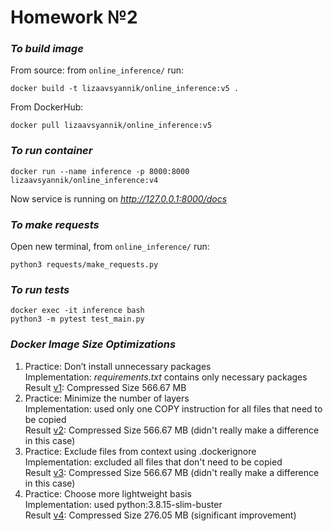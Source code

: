# Homework №2
### _To build image_
From source: from `online_inference/` run:
```
docker build -t lizaavsyannik/online_inference:v5 .
```

From DockerHub:
```
docker pull lizaavsyannik/online_inference:v5
```

### _To run container_
```
docker run --name inference -p 8000:8000 lizaavsyannik/online_inference:v4
```
Now service is running on _http://127.0.0.1:8000/docs_

### _To make requests_
Open new terminal, from `online_inference/` run:
```
python3 requests/make_requests.py
```
### _To run tests_
```
docker exec -it inference bash
python3 -m pytest test_main.py
```
### _Docker Image Size Optimizations_
1. Practice: Don’t install unnecessary packages  
    Implementation: _requirements.txt_ contains only necessary packages  
    Result [v1](https://hub.docker.com/layers/lizaavsyannik/online_inference/v1/images/sha256-7256dead3136bf6e13b8f0e5a89467aae2e702fd2f0ffd7944a7023fd78f081e?context=repo): Compressed Size 566.67 MB 
2. Practice: Minimize the number of layers  
    Implementation: used only one COPY instruction for all files that need to be copied  
    Result [v2](https://hub.docker.com/layers/lizaavsyannik/online_inference/v2/images/sha256-15b94d131b1a8ef9cfe12aa15896bf84798af697d7a7302dd383d441c9c7c710?context=repo): Compressed Size 566.67 MB (didn't really make a difference in this case)
3. Practice: Exclude files from context using .dockerignore  
    Implementation: excluded all files that don't need to be copied  
    Result [v3](https://hub.docker.com/layers/lizaavsyannik/online_inference/v3/images/sha256-15b94d131b1a8ef9cfe12aa15896bf84798af697d7a7302dd383d441c9c7c710?context=repo): Compressed Size 566.67 MB (didn't really make a difference in this case)
4. Practice: Choose more lightweight basis  
    Implementation: used python:3.8.15-slim-buster  
    Result [v4](https://hub.docker.com/layers/lizaavsyannik/online_inference/v4/images/sha256-15b94d131b1a8ef9cfe12aa15896bf84798af697d7a7302dd383d441c9c7c710?context=repo): Compressed Size 276.05 MB (significant improvement)

